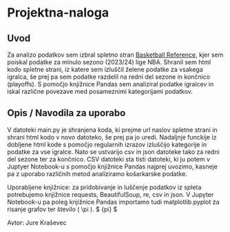# Projektna-naloga

## Uvod

Za analizo podatkov sem izbral spletno stran [Basketball Reference](https://www.basketball-reference.com/), kjer sem poiskal podatke za minulo sezono (2023/24) lige NBA.
Shranil sem html kodo spletne strani, iz katere sem izluščil želene podatke za vsakega igralca, še prej pa sem podatke razdelil na redni del sezone in končnico (playoffs).
S pomočjo knjižnice Pandas sem analiziral podatke igralcev in iskal različne povezave med posameznimi kategorijami podatkov.

## Opis / Navodila za uporabo

V datoteki main.py je shranjena koda, ki prejme url naslov spletne strani in shrani html kodo v novo datoteko, še prej pa jo uredi. Nadaljnje funckije iz dobljene html kode s pomočjo regularnih izrazov izluščijo kategorije in podatke za vse igralce. Nato se ustvarijo csv in json datoteke tako za redni del sezone ter za končnico. CSV datoteki sta tisti datoteki, ki ju potem v Juptyer Notebook-u s pomočjo knjižnice Pandas najprej uvozimo, kasneje pa z uporabo različnih metod analiziramo košarkarske podatke. 

Uporabljene knjižnice: za pridobivanje in luščenje podatkov iz spleta potrebujemo knjižnice requests, BeautifulSoup, re, csv in json. V Jupyter Notebook-u pa poleg knjižnice Pandas importamo tudi matplotlib.pyplot za risanje grafov ter število \( \pi \). $ {pi} $

Avtor: Jure Kraševec